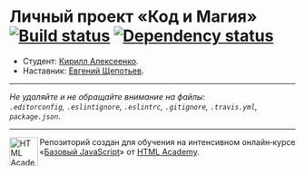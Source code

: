 # Личный проект «Код и Магия» [![Build status][travis-image]][travis-url] [![Dependency status][dependency-image]][dependency-url]

* Студент: [Кирилл Алексеенко](https://up.htmlacademy.ru/javascript/5/user/52646).
* Наставник: [Евгений Щепотьев](https://htmlacademy.ru/profile/id125753).


---

_Не удаляйте и не обращайте внимание на файлы:_<br>
_`.editorconfig`, `.eslintignore`, `.eslintrc`, `.gitignore`, `.travis.yml`, `package.json`._

---

<a href="https://htmlacademy.ru/intensive/javascript"><img align="left" width="50" height="50" title="HTML Academy" src="https://up.htmlacademy.ru/static/img/intensive/javascript/logo-for-github.svg"></a>

Репозиторий создан для обучения на интенсивном онлайн‑курсе «[Базовый JavaScript](https://htmlacademy.ru/intensive/javascript)» от [HTML Academy](https://htmlacademy.ru).

[travis-image]: https://travis-ci.org/htmlacademy-javascript/52646-code-and-magick.svg?branch=master
[travis-url]: https://travis-ci.org/htmlacademy-javascript/52646-code-and-magick
[dependency-image]: https://david-dm.org/htmlacademy-javascript/52646-code-and-magick.svg?style=flat-square
[dependency-url]: https://david-dm.org/htmlacademy-javascript/52646-code-and-magick
